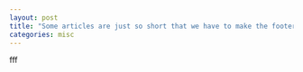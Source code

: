 ```yaml
---
layout: post
title: "Some articles are just so short that we have to make the footer stick"
categories: misc
---
```



fff